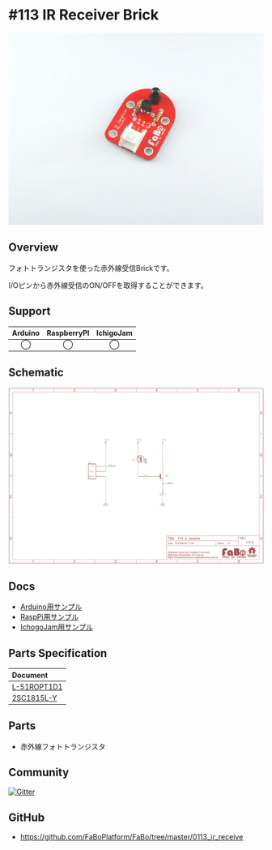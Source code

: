 # #113 IR Receiver Brick

![](./img/113_ir_receive.jpg)
<!--COLORME-->

## Overview
フォトトランジスタを使った赤外線受信Brickです。

I/Oピンから赤外線受信のON/OFFを取得することができます。

## Support
|Arduino|RaspberryPI|IchigoJam|
|:--:|:--:|:--:|
|◯|◯|◯|

## Schematic
![](./img/113_ir_receive_sch.png)

## Docs

* [Arduino用サンプル](http://docs.fabo.io/fabo/arduino/brick_analog/113_brick_analog_ir_receive.html)
* [RaspPi用サンプル](http://docs.fabo.io/fabo/rasppi/brick_analog/113_brick_analog_ir_receive.html)
* [IchogoJam用サンプル](http://docs.fabo.io/fabo/ichigojam/brick_analog/113_brick_analog_ir_receive.html)

## Parts Specification
| Document |
|:--|
| [L-51ROPT1D1](http://akizukidenshi.com/catalog/g/gI-04211/) |
| [2SC1815L-Y](http://akizukidenshi.com/catalog/g/gI-06475/) |

## Parts
- 赤外線フォトトランジスタ

## Community
<a href="https://gitter.im/FaBoPlatform/Lobby" target="_blank"><img src="https://badges.gitter.im/gitterHQ/developers.svg" alt="Gitter"></a>

## GitHub
- https://github.com/FaBoPlatform/FaBo/tree/master/0113_ir_receive
